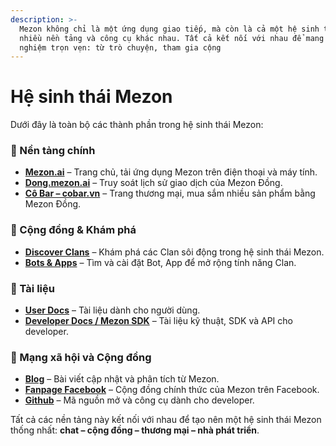 ```yaml
---
description: >-
  Mezon không chỉ là một ứng dụng giao tiếp, mà còn là cả một hệ sinh thái gồm
  nhiều nền tảng và công cụ khác nhau. Tất cả kết nối với nhau để mang đến trải
  nghiệm trọn vẹn: từ trò chuyện, tham gia cộng
---
```


# Hệ sinh thái Mezon

Dưới đây là toàn bộ các thành phần trong hệ sinh thái Mezon:

### 🔹 Nền tảng chính

* [**Mezon.ai**](https://mezon.ai/) – Trang chủ, tải ứng dụng Mezon trên điện thoại và máy tính.
* [**Dong.mezon.ai**](https://dong.mezon.ai/) – Truy soát lịch sử giao dịch của Mezon Đồng.
* [**Cô Bar – cobar.vn**](https://cobar.vn/) – Trang thương mại, mua sắm nhiều sản phẩm bằng Mezon Đồng.

### 🔹 Cộng đồng & Khám phá

* [**Discover Clans**](https://mezon.ai/clans/) – Khám phá các Clan sôi động trong hệ sinh thái Mezon.
* [**Bots & Apps**](https://top.mezon.ai/) – Tìm và cài đặt Bot, App để mở rộng tính năng Clan.

### 🔹 Tài liệu

* [**User Docs**](https://docs.mezon.ai/) – Tài liệu dành cho người dùng.
* [**Developer Docs / Mezon SDK**](https://mezon.ai/docs/mezon-sdk-docs/) – Tài liệu kỹ thuật, SDK và API cho developer.

### 🔹 Mạng xã hội và Cộng đồng

* [**Blog**](https://mezon.ai/blogs/) – Bài viết cập nhật và phân tích từ Mezon.
* [**Fanpage Facebook**](https://www.facebook.com/mezonworld) – Cộng đồng chính thức của Mezon trên Facebook.
* [**Github**](https://github.com/mezonai/mezon) – Mã nguồn mở và công cụ dành cho developer.

Tất cả các nền tảng này kết nối với nhau để tạo nên một hệ sinh thái Mezon thống nhất: **chat – cộng đồng – thương mại – nhà phát triển**.
